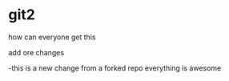 # git2


how can everyone get this 


add ore changes 

-this is a new change from a forked repo
everything is awesome